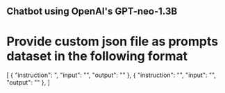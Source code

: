 ## Chatbot using OpenAI's GPT-neo-1.3B
# Provide custom json file as prompts dataset in the following format

[
    {
      "instruction": ",
      "input": "",
      "output": ""
    },
    {
      "instruction": "",
      "input": "",
      "output": ""
    }, 
]
